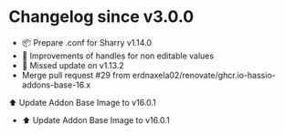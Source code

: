 # Changelog since v3.0.0
- 📦 Prepare .conf for Sharry v1.14.0 
- 🎨 Improvements of handles for non editable values 
- 🔧 Missed update on v1.13.2 
- Merge pull request #29 from erdnaxela02/renovate/ghcr.io-hassio-addons-base-16.x

⬆️ Update Addon Base Image to v16.0.1 
- ⬆️ Update Addon Base Image to v16.0.1 
